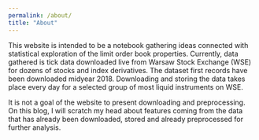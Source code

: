 ```yaml
---
permalink: /about/
title: "About"
---
```


This website is intended to be a notebook gathering ideas connected with statistical exploration of the limit order book properties. Currently, data gathered is tick data downloaded live from Warsaw Stock Exchange (WSE) for dozens of stocks and index derivatives. The dataset first records have been downloaded midyear 2018. Downloading and storing the data takes place every day for a selected group of most liquid instruments on WSE.

It is not a goal of the website to present downloading and preprocessing. On this blog, I will scratch my head about features coming from the data that has already been downloaded, stored and already preprocessed for further analysis.

